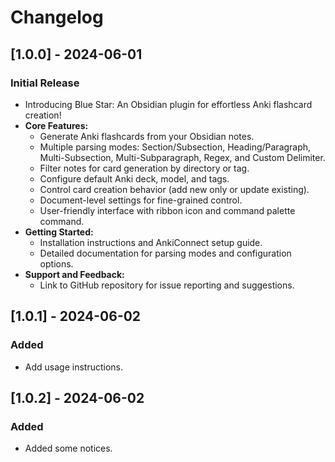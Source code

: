 # Changelog

## [1.0.0] - 2024-06-01

### Initial Release

- Introducing Blue Star: An Obsidian plugin for effortless Anki flashcard creation!
- **Core Features:**
    - Generate Anki flashcards from your Obsidian notes.
    - Multiple parsing modes: Section/Subsection, Heading/Paragraph, Multi-Subsection, Multi-Subparagraph, Regex, and Custom Delimiter.
    - Filter notes for card generation by directory or tag.
    - Configure default Anki deck, model, and tags.
    - Control card creation behavior (add new only or update existing).
    - Document-level settings for fine-grained control.
    - User-friendly interface with ribbon icon and command palette command.
- **Getting Started:**
    - Installation instructions and AnkiConnect setup guide.
    - Detailed documentation for parsing modes and configuration options.
- **Support and Feedback:**
    - Link to GitHub repository for issue reporting and suggestions.


## [1.0.1] - 2024-06-02

### Added

- Add usage instructions.


## [1.0.2] - 2024-06-02

### Added

- Added some notices.
